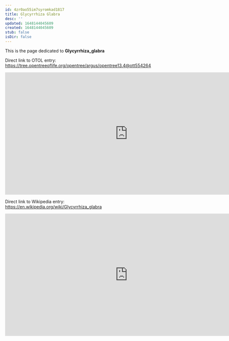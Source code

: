 ```yaml
---
id: 4zr0ao55im7syromkad1817
title: Glycyrrhiza Glabra
desc: ''
updated: 1648144045609
created: 1648144045609
stub: false
isDir: false
---
```

This is the page dedicated to **Glycyrrhiza_glabra**


Direct link to OTOL entry: https://tree.opentreeoflife.org/opentree/argus/opentree13.4@ott554264



<html>
    <body>
    <iframe src="https://tree.opentreeoflife.org/opentree/argus/opentree13.4@ott554264"
    width="800" height="400" frameborder="0" allowfullscreen> </iframe>
    </body>
</html>
    


Direct link to Wikipedia entry: https://en.wikipedia.org/wiki/Glycyrrhiza_glabra



<html>
    <body>
    <iframe src="https://en.wikipedia.org/wiki/Glycyrrhiza_glabra"
    width="800" height="400" frameborder="0" allowfullscreen> </iframe>
    </body>
</html>
    
